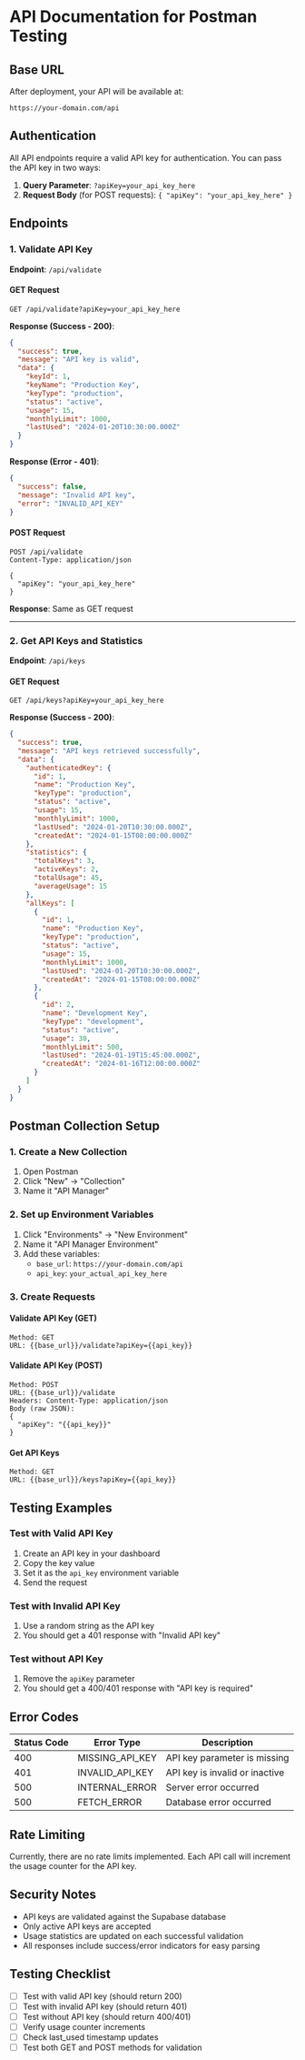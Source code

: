 # API Documentation for Postman Testing

## Base URL
After deployment, your API will be available at:
```
https://your-domain.com/api
```

## Authentication
All API endpoints require a valid API key for authentication. You can pass the API key in two ways:

1. **Query Parameter**: `?apiKey=your_api_key_here`
2. **Request Body** (for POST requests): `{ "apiKey": "your_api_key_here" }`

## Endpoints

### 1. Validate API Key

**Endpoint**: `/api/validate`

#### GET Request
```
GET /api/validate?apiKey=your_api_key_here
```

**Response (Success - 200)**:
```json
{
  "success": true,
  "message": "API key is valid",
  "data": {
    "keyId": 1,
    "keyName": "Production Key",
    "keyType": "production",
    "status": "active",
    "usage": 15,
    "monthlyLimit": 1000,
    "lastUsed": "2024-01-20T10:30:00.000Z"
  }
}
```

**Response (Error - 401)**:
```json
{
  "success": false,
  "message": "Invalid API key",
  "error": "INVALID_API_KEY"
}
```

#### POST Request
```
POST /api/validate
Content-Type: application/json

{
  "apiKey": "your_api_key_here"
}
```

**Response**: Same as GET request

---

### 2. Get API Keys and Statistics

**Endpoint**: `/api/keys`

#### GET Request
```
GET /api/keys?apiKey=your_api_key_here
```

**Response (Success - 200)**:
```json
{
  "success": true,
  "message": "API keys retrieved successfully",
  "data": {
    "authenticatedKey": {
      "id": 1,
      "name": "Production Key",
      "keyType": "production",
      "status": "active",
      "usage": 15,
      "monthlyLimit": 1000,
      "lastUsed": "2024-01-20T10:30:00.000Z",
      "createdAt": "2024-01-15T08:00:00.000Z"
    },
    "statistics": {
      "totalKeys": 3,
      "activeKeys": 2,
      "totalUsage": 45,
      "averageUsage": 15
    },
    "allKeys": [
      {
        "id": 1,
        "name": "Production Key",
        "keyType": "production",
        "status": "active",
        "usage": 15,
        "monthlyLimit": 1000,
        "lastUsed": "2024-01-20T10:30:00.000Z",
        "createdAt": "2024-01-15T08:00:00.000Z"
      },
      {
        "id": 2,
        "name": "Development Key",
        "keyType": "development",
        "status": "active",
        "usage": 30,
        "monthlyLimit": 500,
        "lastUsed": "2024-01-19T15:45:00.000Z",
        "createdAt": "2024-01-16T12:00:00.000Z"
      }
    ]
  }
}
```

## Postman Collection Setup

### 1. Create a New Collection
1. Open Postman
2. Click "New" → "Collection"
3. Name it "API Manager"

### 2. Set up Environment Variables
1. Click "Environments" → "New Environment"
2. Name it "API Manager Environment"
3. Add these variables:
   - `base_url`: `https://your-domain.com/api`
   - `api_key`: `your_actual_api_key_here`

### 3. Create Requests

#### Validate API Key (GET)
```
Method: GET
URL: {{base_url}}/validate?apiKey={{api_key}}
```

#### Validate API Key (POST)
```
Method: POST
URL: {{base_url}}/validate
Headers: Content-Type: application/json
Body (raw JSON):
{
  "apiKey": "{{api_key}}"
}
```

#### Get API Keys
```
Method: GET
URL: {{base_url}}/keys?apiKey={{api_key}}
```

## Testing Examples

### Test with Valid API Key
1. Create an API key in your dashboard
2. Copy the key value
3. Set it as the `api_key` environment variable
4. Send the request

### Test with Invalid API Key
1. Use a random string as the API key
2. You should get a 401 response with "Invalid API key"

### Test without API Key
1. Remove the `apiKey` parameter
2. You should get a 400/401 response with "API key is required"

## Error Codes

| Status Code | Error Type | Description |
|-------------|------------|-------------|
| 400 | MISSING_API_KEY | API key parameter is missing |
| 401 | INVALID_API_KEY | API key is invalid or inactive |
| 500 | INTERNAL_ERROR | Server error occurred |
| 500 | FETCH_ERROR | Database error occurred |

## Rate Limiting
Currently, there are no rate limits implemented. Each API call will increment the usage counter for the API key.

## Security Notes
- API keys are validated against the Supabase database
- Only active API keys are accepted
- Usage statistics are updated on each successful validation
- All responses include success/error indicators for easy parsing

## Testing Checklist
- [ ] Test with valid API key (should return 200)
- [ ] Test with invalid API key (should return 401)
- [ ] Test without API key (should return 400/401)
- [ ] Verify usage counter increments
- [ ] Check last_used timestamp updates
- [ ] Test both GET and POST methods for validation
